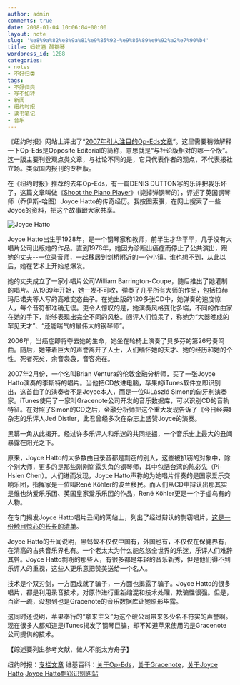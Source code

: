 ```yaml
---
author: admin
comments: true
date: 2008-01-04 10:06:04+00:00
layout: note
slug: '%e8%9a%82%e8%9a%81%e9%85%92-%e9%86%89%e9%92%a2%e7%90%b4'
title: 蚂蚁酒 醉钢琴
wordpress_id: 1288
categories:
- notes
- 不好归类
tags:
- 不好归类
- 写不如转
- 新闻
- 纽约时报
- 读书笔记
- 音乐
---
```


《纽约时报》网站上评出了“[2007年引人注目的Op-Eds文章](http://www.nytimes.com/indexes/2007/12/26/opinion/opinionspecial/index.html)”。这里需要稍微解释一下Op-Eds是Opposite Editorial的简称，意思就是“与社论版相对的哪一个版”。这一版主要刊登观点类文章，与社论不同的是，它只代表作者的观点，不代表报社立场。类似国内报刊的专栏版。

在《纽约时报》推荐的去年Op-Eds，有一篇DENIS DUTTON写的乐评把我乐坏了，这篇文章叫做《[Shoot the Piano Player](http://www.nytimes.com/2007/02/26/opinion/26dutton.html?pagewanted=1)》（毙掉弹钢琴的），评述了英国钢琴师（乔伊斯-哈图）Joyce Hatto的传奇经历。我按图索骥，在网上搜索了一些Joyce的资料，把这个故事跟大家共享。

![Joyce Hatto](http://photo14.yupoo.com/20080104/175606_996095614_m.jpg)

Joyce Hatto出生于1928年，是一个钢琴家和教师，前半生才华平平，几乎没有大唱片公司出版她的作品。直到1976年，她因为诊断出癌症而停止了公共演出，跟她的丈夫--一位录音师，一起移居到剑桥附近的一个小镇。谁也想不到，从此以后，她在艺术上开始总爆发。

她的丈夫成立了一家小唱片公司William Barrington-Coupe，随后推出了她灌制的唱片。从1989年开始，她一发不可收，弹奏了几乎所有大师的作品，包括拉赫玛尼诺夫等人写的高难变态曲子。在她出版的120多张CD中，她弹奏的速度惊人，每个音符都准确无误。更令人惊叹的是，她演奏风格变化多端，不同的作曲家在她的手下，能够表现出完全不同的风格。阅评人们惊呆了，称她为“大器晚成的罕见天才”、“还能喘气的最伟大的钢琴师”。

2006年，当癌症即将夺去她的生命，她坐在轮椅上演奏了贝多芬的第26号奏鸣曲。随后，她带着巨大的声誉离开了人士，人们缅怀她的天才、她的经历和她的个性。死者死矣，余音袅袅，音容宛在。

2007年2月份，一个名叫Brian Ventura的伦敦金融分析师，买了一张Joyce Hatto演奏的李斯特的唱片。当他把CD放进电脑，苹果的iTunes软件立即识别出，这首曲子的演奏者不是Joyce本人，而是一位叫László Simon的匈牙利演奏家。iTunes使用了一家叫Gracenote公司开发的音乐数据库，可以识别CD的音轨特征。在对照了Simon的CD之后，金融分析师把这个重大发现告诉了《今日经典》杂志的乐评人Jed Distler，此君曾经多次在杂志上盛赞Joyce的演奏。

黑幕一角从此揭开。经过许多乐评人和乐迷的共同挖掘，一个音乐史上最大的丑闻暴露在阳光之下。

原来，Joyce Hatto的大多数曲目录音都是剽窃的别人，这些被扒窃的对象中，除个别大师，更多的是那些刚刚崭露头角的钢琴师，其中包括台湾的陈必先（Pi-Hsien Chen）。人们进而发现，Joyce Hatto声称的为她唱片伴奏的是国家爱乐交响乐团，指挥家是一位叫René Köhler的波兰移民。而人们从CD中辩认出那其实是维也纳爱乐乐团、英国皇家爱乐乐团的作品，René Köhler更是一个子虚乌有的人物。

在专门揭发Joyce Hatto唱片丑闻的网站上，列出了经过辩认的剽窃唱片，[这是一份触目惊心的长长的清单](http://www.farhanmalik.com/hatto/cdlist.html)。

Joyce Hatto的丑闻说明，黑蚂蚁不仅仅中国有，外国也有，不仅仅在保健界有，在清高的古典音乐界也有。一个老太太为什么能忽悠全世界的乐迷，乐评人们难辞其咎。Joyce Hatto剽窃的那些人，有很多都是年轻的音乐新秀，但是他们得不到乐评人的重视，这些人更乐意把赞美送给一个名人。

技术是个双刃剑，一方面成就了骗子，一方面也揭露了骗子。Joyce Hatto的很多唱片，都是利用录音技术，对原作进行重新缩混和技术处理，欺骗性很强。但是，百密一疏，没想到也是Gracenote的音乐数据库让她原形毕露。

这同时还说明，苹果奉行的“拿来主义”为这个破公司带来多少名不符实的声誉啊。现在很多人都知道是iTunes揭发了钢琴巨骗，却不知道苹果使用的是Gracenote公司提供的技术。

【综述要列出参考文献，做人不能太方舟子】

纽约时报：[专栏文章](http://www.nytimes.com/2007/02/26/opinion/26dutton.html?pagewanted=1)
维基百科：[关于Op-Eds](http://en.wikipedia.org/wiki/Op-ed)，[关于Gracenote](http://en.wikipedia.org/wiki/Gracenote)，[关于Joyce Hatto](http://en.wikipedia.org/wiki/Joyce_Hatto)
[Joyce Hatto剽窃识别网站](http://www.farhanmalik.com/hatto/cdlist.html)

